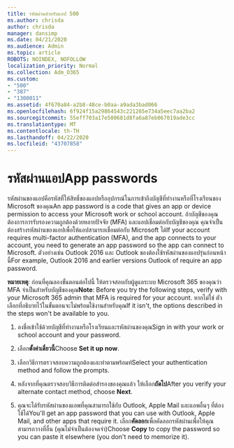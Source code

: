 ```yaml
---
title: รหัสผ่านสําหรับแอป 500
ms.author: chrisda
author: chrisda
manager: dansimp
ms.date: 04/21/2020
ms.audience: Admin
ms.topic: article
ROBOTS: NOINDEX, NOFOLLOW
localization_priority: Normal
ms.collection: Adm_O365
ms.custom:
- "500"
- "387"
- "1300011"
ms.assetid: 4f670a84-a2b8-48ce-b0aa-a9ada3bad066
ms.openlocfilehash: 6f924f15a29864543c221265e734a5eec7aa2ba2
ms.sourcegitcommit: 55eff703a17e500681d8fa6a87eb067019ade3cc
ms.translationtype: MT
ms.contentlocale: th-TH
ms.lasthandoff: 04/22/2020
ms.locfileid: "43707858"
---
```

# <a name="app-passwords"></a><span data-ttu-id="1cbb1-102">รหัสผ่านแอป</span><span class="sxs-lookup"><span data-stu-id="1cbb1-102">App passwords</span></span>

<span data-ttu-id="1cbb1-103">รหัสผ่านของแอปคือรหัสที่ให้สิทธิ์ของแอปหรืออุปกรณ์ในการเข้าถึงบัญชีที่ทํางานหรือที่โรงเรียนของ Microsoft ของคุณ</span><span class="sxs-lookup"><span data-stu-id="1cbb1-103">An app password is a code that gives an app or device permission to access your Microsoft work or school account.</span></span> <span data-ttu-id="1cbb1-104">ถ้าบัญชีของคุณต้องการการรับรองความถูกต้องด้วยหลายปัจจัย (MFA) และแอปเชื่อมต่อกับบัญชีของคุณ คุณจําเป็นต้องสร้างรหัสผ่านของแอปเพื่อให้แอปสามารถเชื่อมต่อกับ Microsoft ได้</span><span class="sxs-lookup"><span data-stu-id="1cbb1-104">If your account requires multi-factor authentication (MFA), and the app connects to your account, you need to generate an app password so the app can connect to Microsoft.</span></span> <span data-ttu-id="1cbb1-105">ตัวอย่างเช่น Outlook 2016 และ Outlook ของต้องใช้รหัสผ่านของแอปรุ่นก่อนหน้านี้</span><span class="sxs-lookup"><span data-stu-id="1cbb1-105">For example, Outlook 2016 and earlier versions Outlook of require an app password.</span></span>

 <span data-ttu-id="1cbb1-106">**หมายเหตุ**: ก่อนที่คุณลองขั้นตอนต่อไปนี้ ให้ตรวจสอบกับผู้ดูแลระบบ Microsoft 365 ของคุณว่า MFA จําเป็นสําหรับบัญชีของคุณ</span><span class="sxs-lookup"><span data-stu-id="1cbb1-106">**Note**: Before you try the following steps, verify with your Microsoft 365 admin that MFA is required for your account.</span></span> <span data-ttu-id="1cbb1-107">หากไม่ใช่ ตัวเลือกที่อธิบายไว้ในขั้นตอนจะไม่พร้อมใช้งานสําหรับคุณ</span><span class="sxs-lookup"><span data-stu-id="1cbb1-107">If it isn't, the options described in the steps won't be available to you.</span></span>

1. <span data-ttu-id="1cbb1-108">ลงชื่อเข้าใช้ด้วยบัญชีที่ทํางานหรือโรงเรียนและรหัสผ่านของคุณ</span><span class="sxs-lookup"><span data-stu-id="1cbb1-108">Sign in with your work or school account and your password.</span></span>

2. <span data-ttu-id="1cbb1-109">เลือก**ตั้งค่าเดี๋ยวนี้**</span><span class="sxs-lookup"><span data-stu-id="1cbb1-109">Choose **Set it up now**.</span></span>

3. <span data-ttu-id="1cbb1-110">เลือกวิธีการตรวจสอบความถูกต้องและทําตามพร้อมท์</span><span class="sxs-lookup"><span data-stu-id="1cbb1-110">Select your authentication method and follow the prompts.</span></span>

4. <span data-ttu-id="1cbb1-111">หลังจากที่คุณตรวจสอบวิธีการติดต่อสํารองของคุณแล้ว ให้เลือก**ถัดไป**</span><span class="sxs-lookup"><span data-stu-id="1cbb1-111">After you verify your alternate contact method, choose **Next**.</span></span>

5. <span data-ttu-id="1cbb1-112">คุณจะได้รับรหัสผ่านของแอพที่คุณสามารถใช้กับ Outlook, Apple Mail และแอพอื่นๆ ที่ต้องใช้ได้</span><span class="sxs-lookup"><span data-stu-id="1cbb1-112">You'll get an app password that you can use with Outlook, Apple Mail, and other apps that require it.</span></span> <span data-ttu-id="1cbb1-113">เลือก**คัดลอก**เพื่อคัดลอกรหัสผ่านเพื่อให้คุณสามารถวางที่อื่น (คุณไม่จําเป็นต้องจดจํา)</span><span class="sxs-lookup"><span data-stu-id="1cbb1-113">Choose **Copy** to copy the password so you can paste it elsewhere (you don't need to memorize it).</span></span>
